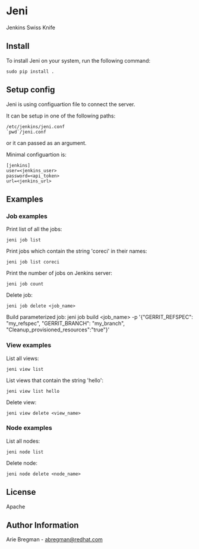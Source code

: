 Jeni
====

Jenkins Swiss Knife

Install
-------

To install Jeni on your system, run the following command:

    sudo pip install .

Setup config
------------

Jeni is using configuartion file to connect the server.

It can be setup in one of the following paths:

    /etc/jenkins/jeni.conf
    `pwd`/jeni.conf

or it can passed as an argument.

Minimal configuartion is:

    [jenkins]
    user=<jenkins_user>
    password=<api_token>
    url=<jenkins_url>

Examples
--------

### Job examples

Print list of all the jobs:

    jeni job list

Print jobs which contain the string 'coreci' in their names:

    jeni job list coreci

Print the number of jobs on Jenkins server:

    jeni job count

Delete job:
   
    jeni job delete <job_name>

Build parameterized job:
    jeni job build <job_name> -p '{"GERRIT_REFSPEC": "my_refspec", "GERRIT_BRANCH": "my_branch", "Cleanup_provisioned_resources":"true"}'

### View examples

List all views:

    jeni view list

List views that contain the string 'hello':

    jeni view list hello

Delete view:

    jeni view delete <view_name>

### Node examples

List all nodes:

    jeni node list

Delete node:

    jeni node delete <node_name>

License
-------

Apache

Author Information
------------------

Arie Bregman - abregman@redhat.com
